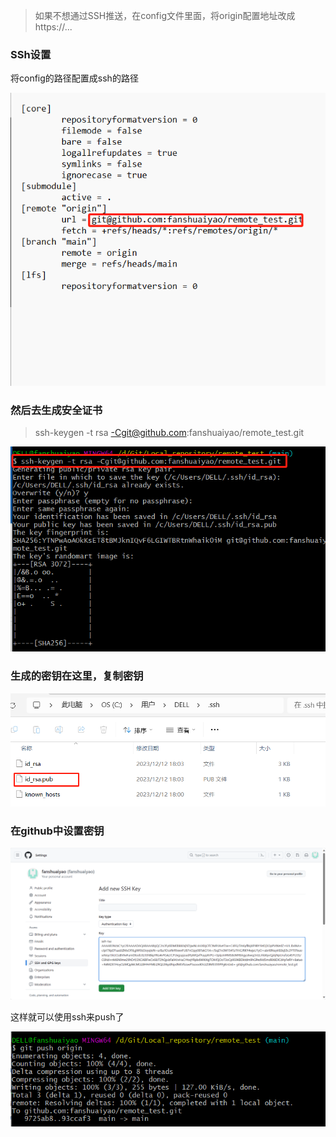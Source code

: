 >  如果不想通过SSH推送，在config文件里面，将origin配置地址改成https://...

### SSh设置

将config的路径配置成ssh的路径

![image-20231212175959151](SSH设置.assets/image-20231212175959151.png)

### 然后去生成安全证书

>  ssh-keygen -t rsa -Cgit@github.com:fanshuaiyao/remote_test.git

![image-20231212180323115](SSH设置.assets/image-20231212180323115.png)

### 生成的密钥在这里，复制密钥

![image-20231212180459895](SSH设置.assets/image-20231212180459895.png)

### 在github中设置密钥

![image-20231212180618186](SSH设置.assets/image-20231212180618186.png)

这样就可以使用ssh来push了

![image-20231212181039009](SSH设置.assets/image-20231212181039009.png)

